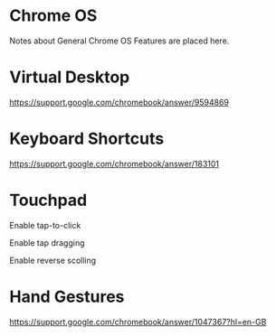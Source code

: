 # Chrome OS

Notes about General Chrome OS Features are placed here.

# Virtual Desktop

https://support.google.com/chromebook/answer/9594869

# Keyboard Shortcuts

https://support.google.com/chromebook/answer/183101

# Touchpad

Enable tap-to-click

Enable tap dragging

Enable reverse scolling

# Hand Gestures

https://support.google.com/chromebook/answer/1047367?hl=en-GB
